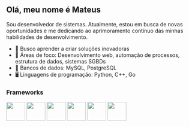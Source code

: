 ## Olá, meu nome é Mateus
Sou desenvolvedor de sistemas. Atualmente, estou em busca de novas oportunidades e me dedicando ao aprimoramento contínuo das minhas habilidades de desenvolvimento.

- 🧠 Busco aprender a criar soluções inovadoras
- 🤖 Áreas de foco: Desenvolvimento web, automação de processos, estrutura de dados, sistemas SGBDs
- 📁 Bancos de dados: MySQL, PostgreSQL
- 🖥️ Linguagens de programação: Python, C++, Go

### Frameworks

<div diplay ='inine'>
<img width='50' height='50' src="https://cdn.jsdelivr.net/gh/devicons/devicon/icons/python/python-original.svg" />
<img width='50' height='50' src="https://cdn.jsdelivr.net/gh/devicons/devicon/icons/cplusplus/cplusplus-original.svg" />
<img width='50' height='50' src="https://cdn.jsdelivr.net/gh/devicons/devicon/icons/go/go-original.svg" />
<img width='50' height='50' src="https://cdn.jsdelivr.net/gh/devicons/devicon/icons/react/react-original.svg" />
<img width='50' height='50' src="https://cdn.jsdelivr.net/gh/devicons/devicon/icons/mysql/mysql-original.svg" />
<img width='50' height='50' src="https://cdn.jsdelivr.net/gh/devicons/devicon/icons/postgresql/postgresql-original.svg" />
<div>
          


